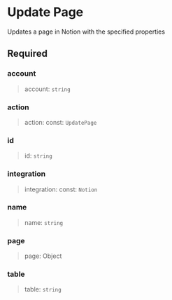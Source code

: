 # Update Page

Updates a page in Notion with the specified properties

## Required

### account

>account: `string`

### action

>action: const: `UpdatePage`

### id

>id: `string`

### integration

>integration: const: `Notion`

### name

>name: `string`

### page

>page: Object

### table

>table: `string`

